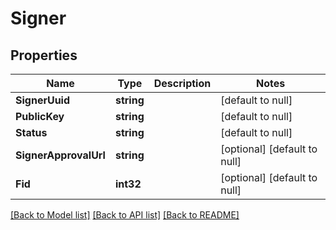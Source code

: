 # Signer

## Properties
Name | Type | Description | Notes
------------ | ------------- | ------------- | -------------
**SignerUuid** | **string** |  | [default to null]
**PublicKey** | **string** |  | [default to null]
**Status** | **string** |  | [default to null]
**SignerApprovalUrl** | **string** |  | [optional] [default to null]
**Fid** | **int32** |  | [optional] [default to null]

[[Back to Model list]](../README.md#documentation-for-models) [[Back to API list]](../README.md#documentation-for-api-endpoints) [[Back to README]](../README.md)

